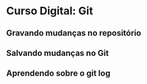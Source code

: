 # Curso Digital: Git

## Gravando mudanças no repositório

## Salvando mudanças no Git

## Aprendendo sobre o git log